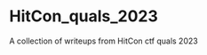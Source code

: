 # HitCon_quals_2023

<!--
#field
CTF

#groups
Writeups

#languages
Python

#frames and libs

-->

A collection of writeups from HitCon ctf quals 2023

